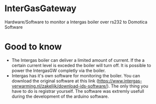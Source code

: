 # InterGasGateway
Hardware/Software to monitor a Intergas boiler over rs232 to Domotica Software


# Good to know
- The Intergas boiler can deliver a limited amount of current. If the a certain current level is exceded the boiler will turn off. It is possible to power the IntergasGW completly via the boiler.
- Intergas has it's own software for monitoring the boiler. You can download the original software at this link (https://www.intergas-verwarming.nl/zakelijk/download-ids-software/). The only thing you have to do is registrar yourself. The software was extremly usefull during the development of the arduino software.
